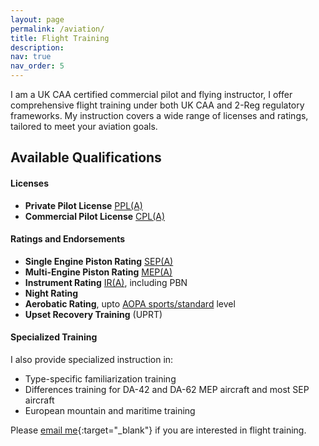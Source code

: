 ```yaml
---
layout: page
permalink: /aviation/
title: Flight Training
description: 
nav: true
nav_order: 5
---
```


I am a UK CAA certified commercial pilot and flying instructor, I offer comprehensive flight training under both UK CAA and 2-Reg regulatory frameworks. My instruction covers a wide range of licenses and ratings, tailored to meet your aviation goals.

## Available Qualifications

#### Licenses
- **Private Pilot License** [PPL(A)](https://www.caa.co.uk/general-aviation/pilot-licences/aeroplanes/private-pilot-licence-for-aeroplanes/)
- **Commercial Pilot License** [CPL(A)](https://www.caa.co.uk/commercial-industry/pilot-licences/aeroplanes/commercial-pilot-licence-aeroplanes/)

#### Ratings and Endorsements
- **Single Engine Piston Rating** [SEP(A)](https://www.caa.co.uk/general-aviation/pilot-licences/part-fcl-requirements/ratings/single-engine-piston-rating-for-aeroplanes/)
- **Multi-Engine Piston Rating** [MEP(A)](https://www.caa.co.uk/general-aviation/pilot-licences/part-fcl-requirements/ratings/multi-engine-piston-rating-for-aeroplanes/)
- **Instrument Rating** [IR(A)](https://www.caa.co.uk/commercial-industry/pilot-licences/aeroplanes/instrument-rating-for-aeroplanes/#:~:text=The%20instrument%20rating%20enables%20you,other%20circumstances%20of%20reduced%20visibility.), including PBN
- **Night Rating**
- **Aerobatic Rating**, upto [AOPA sports/standard](https://www.aopa.co.uk) level
- **Upset Recovery Training** (UPRT)

#### Specialized Training

I also provide specialized instruction in:
- Type-specific familiarization training
- Differences training for DA-42 and DA-62 MEP aircraft and most SEP aircraft
- European mountain and maritime training


Please [email me](mailto:alexander@quessy.com?subject=Flight%20Training%3A%20%24(title)&body=tldr%3A%20%24(280-character-summary)%0A*%20%24(details-in-bullets)%0A*%20%24(more-details)%0A){:target="_blank"} if you are interested in flight training.
